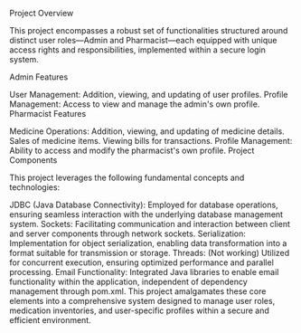 Project Overview

This project encompasses a robust set of functionalities structured around distinct user roles—Admin and Pharmacist—each equipped with unique access rights and responsibilities, implemented within a secure login system.

Admin Features

User Management:
Addition, viewing, and updating of user profiles.
Profile Management:
Access to view and manage the admin's own profile.
Pharmacist Features

Medicine Operations:
Addition, viewing, and updating of medicine details.
Sales of medicine items.
Viewing bills for transactions.
Profile Management:
Ability to access and modify the pharmacist's own profile.
Project Components

This project leverages the following fundamental concepts and technologies:

JDBC (Java Database Connectivity):
Employed for database operations, ensuring seamless interaction with the underlying database management system.
Sockets:
Facilitating communication and interaction between client and server components through network sockets.
Serialization:
Implementation for object serialization, enabling data transformation into a format suitable for transmission or storage.
Threads: (Not working)
Utilized for concurrent execution, ensuring optimized performance and parallel processing.
Email Functionality:
Integrated Java libraries to enable email functionality within the application, independent of dependency management through pom.xml.
This project amalgamates these core elements into a comprehensive system designed to manage user roles, medication inventories, and user-specific profiles within a secure and efficient environment.

